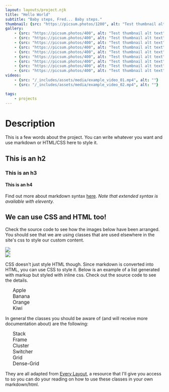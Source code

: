 ```yaml
---
layout: layouts/project.njk
title: "Hello World"
subtitle: "Baby steps, Fred... Baby steps."
thumbnail: {src: "https://picsum.photos/1200", alt: "Test thumbnail alt text" }
gallery:
    - {src: "https://picsum.photos/400", alt: "Test thumbnail alt text" }
    - {src: "https://picsum.photos/400", alt: "Test thumbnail alt text" }
    - {src: "https://picsum.photos/400", alt: "Test thumbnail alt text" }
    - {src: "https://picsum.photos/400", alt: "Test thumbnail alt text" }
    - {src: "https://picsum.photos/400", alt: "Test thumbnail alt text" }
    - {src: "https://picsum.photos/400", alt: "Test thumbnail alt text" }
    - {src: "https://picsum.photos/400", alt: "Test thumbnail alt text" }
    - {src: "https://picsum.photos/400", alt: "Test thumbnail alt text" }
    - {src: "https://picsum.photos/400", alt: "Test thumbnail alt text" }
videos:
    - {src: "/_includes/assets/media/example_video_01.mp4", alt: ""}
    - {src: "/_includes/assets/media/example_video_02.mp4", alt: ""}

tags:
    - projects
---
```


# Description

This is a few words about the project. You can write whatever you want and use markdown or HTML/CSS here to style it.

## This is an h2
### This is an h3
#### This is an h4

Find out more about markdown syntax [here](https://www.markdownguide.org/cheat-sheet/). _Note that extended syntax is available with eleventy._

## We can use CSS and HTML too!

Check the source code to see how the images below have been arranged. You should see that we are using classes that are used elsewhere in the site's css to style our custom content.

<div class="switcher">
    <div class="wrapper">
        <div class="frame"><img src="https://picsum.photos/1200/800"></div>
        <div class="frame"><img src="https://picsum.photos/700/500"></div>
    </div>
</div>

CSS doesn't just style HTML though. Since markdown is converted into HTML, you can use CSS to style it. Below is an example of a list generated with markup but styled with inline css. Check out the source code to see the details.

<style>
    ul {
        list-style: none;

    }

    ul > li {
        font-size: calc(1em * 1.1);
    }
</style>

- Apple
- Banana
- Orange
- Kiwi

In general the classes you should be aware of (and will receive more documentation about) are the following:
- Stack
- Frame
- Cluster
- Switcher
- Grid
- Dense-Grid

They are all adapted from [Every Layout](https://every-layout.dev/), a resource that I'll give you access to so you can do your reading on how to use these classes in your own markdown/html.